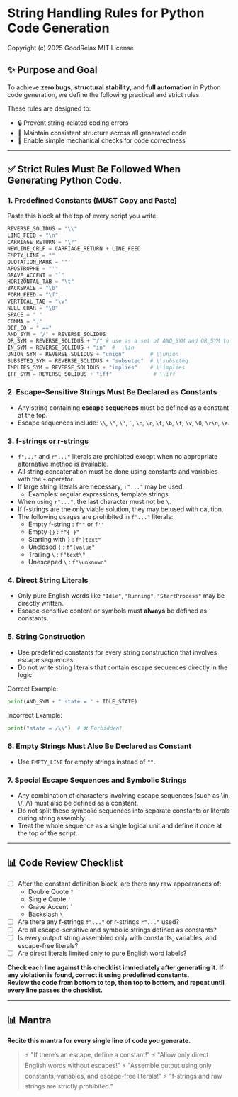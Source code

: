 # String Handling Rules for Python Code Generation

Copyright (c) 2025 GoodRelax
MIT License

## ✨ Purpose and Goal

To achieve **zero bugs**, **structural stability**, and **full automation** in Python code generation, we define the following practical and strict rules.

These rules are designed to:

- 🔒 Prevent string-related coding errors
- 🔄 Maintain consistent structure across all generated code
- 🧪 Enable simple mechanical checks for code correctness

---

## ✅ Strict Rules Must Be Followed When Generating Python Code.

### 1. Predefined Constants (MUST Copy and Paste)

Paste this block at the top of every script you write:

```Python
REVERSE_SOLIDUS = "\\"
LINE_FEED = "\n"
CARRIAGE_RETURN = "\r"
NEWLINE_CRLF = CARRIAGE_RETURN + LINE_FEED
EMPTY_LINE = ""
QUOTATION_MARK = '"'
APOSTROPHE = "'"
GRAVE_ACCENT = "`"
HORIZONTAL_TAB = "\t"
BACKSPACE = "\b"
FORM_FEED = "\f"
VERTICAL_TAB = "\v"
NULL_CHAR = "\0"
SPACE = " "
COMMA = ","
DEF_EQ = " =="
AND_SYM = "/" + REVERSE_SOLIDUS
OR_SYM = REVERSE_SOLIDUS + "/" # use as a set of AND_SYM and OR_SYM to keep symmetry code.
IN_SYM = REVERSE_SOLIDUS + "in"  #  \\in
UNION_SYM = REVERSE_SOLIDUS + "union"        # \\union
SUBSETEQ_SYM = REVERSE_SOLIDUS + "subseteq"  # \\subseteq
IMPLIES_SYM = REVERSE_SOLIDUS + "implies"    # \\implies
IFF_SYM = REVERSE_SOLIDUS + "iff"             # \\iff

```

### 2. Escape-Sensitive Strings Must Be Declared as Constants

- Any string containing **escape sequences** must be defined as a constant at the top.
- Escape sequences include: `\\`, `\"`, `\'`, <code>\`</code>, `\n`, `\r`, `\t`, `\b`, `\f`, `\v`, `\0`, `\r\n`, `\e`.

### 3. f-strings or r-strings

- `f"..."` and `r"..."` literals are prohibited except when no appropriate alternative method is available.
- All string concatenation must be done using constants and variables with the `+` operator.
- If large string literals are necessary, `r"..."` may be used.
  - Examples: regular expressions, template strings
- When using `r"..."`, the last character must not be `\`.
- If f-strings are the only viable solution, they may be used with caution.
- The following usages are prohibited in `f"..."` literals:
  - Empty f-string : `f""` or `f''`
  - Empty `{}` : `f"{ }"`
  - Starting with `}` : `f"}text"`
  - Unclosed `{` : `f"{value"`
  - Trailing `\` : `f"text\"`
  - Unescaped `\` : `f"\unknown"`

### 4. Direct String Literals

- Only pure English words like `"Idle"`, `"Running"`, `"StartProcess"` may be directly written.
- Escape-sensitive content or symbols must **always** be defined as constants.

### 5. String Construction

- Use predefined constants for every string construction that involves escape sequences.
- Do not write string literals that contain escape sequences directly in the logic.

Correct Example:

```Python
print(AND_SYM + " state = " + IDLE_STATE)
```

Incorrect Example:

```Python
print("state = /\\")  # ❌ Forbidden!
```

### 6. Empty Strings Must Also Be Declared as Constant

- Use `EMPTY_LINE` for empty strings instead of `""`.

### 7. Special Escape Sequences and Symbolic Strings

- Any combination of characters involving escape sequences (such as \\in, \\/, /\\) must also be defined as a constant.
- Do not split these symbolic sequences into separate constants or literals during string assembly.
- Treat the whole sequence as a single logical unit and define it once at the top of the script.

---

## 📊 Code Review Checklist

- [ ] After the constant definition block, are there any raw appearances of:
  - Double Quote `"`
  - Single Quote `'`
  - Grave Accent <code>`</code>
  - Backslash `\`
- [ ] Are there any f-strings `f"..."` or r-strings `r"..."` used?
- [ ] Are all escape-sensitive and symbolic strings defined as constants?
- [ ] Is every output string assembled only with constants, variables, and escape-free literals?
- [ ] Are direct literals limited only to pure English word labels?

**Check each line against this checklist immediately after generating it.**
**If any violation is found, correct it using predefined constants.**  
**Review the code from bottom to top, then top to bottom, and repeat until every line passes the checklist.**

---

## 📊 Mantra

**Recite this mantra for every single line of code you generate.**

> ⚡ "If there’s an escape, define a constant!"
> ⚡ "Allow only direct English words without escapes!"
> ⚡ "Assemble output using only constants, variables, and escape-free literals!"
> ⚡ "f-strings and raw strings are strictly prohibited."
